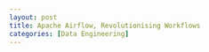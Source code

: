 ```yaml
---
layout: post
title: Apache Airflow, Revolutionising Workflows
categories: [Data Engineering]
---
```

